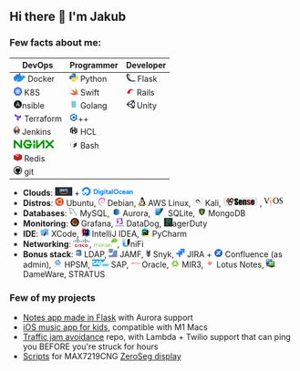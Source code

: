 ## Hi there 👋 I'm Jakub

### Few facts about me:

| DevOps                                             | Programmer                                | Developer                              |
| ---                                                |---                                        | ---                                    |
| ![Docker](assets/icons/docker.png) Docker          | ![Python](assets/icons/python.png) Python | ![Flask](assets/icons/flask.png) Flask |
| ![K8S](assets/icons/kubernetes.png) K8S            | ![Swift](assets/icons/swift.png) Swift    | ![Rails](assets/icons/rails.png) Rails |
| ![Ansible](assets/icons/ansible.png)nsible         | ![Golang](assets/icons/golang.png) Golang | ![Unity](assets/icons/unity.png) Unity |
| ![Terraform](assets/icons/terraform.png) Terraform | ![C++](assets/icons/c++.png)++            |                                        |
| ![Jenkins](assets/icons/jenkins.png) Jenkins       | ![HCL](assets/icons/hcl.png) HCL          |                                        |
| ![nginx](assets/icons/nginx.png)                   | ![Bash](assets/icons/bash.png) Bash       |                                        |
| ![Redis](assets/icons/redis.png) Redis             |                                           |                                        |
| ![git](assets/icons/git.png) git                   |                                           |                                        |

* **Clouds**: ![AWS](assets/icons/aws.png) + ![Digital Ocean](assets/icons/digitalocean.png)
* **Distros**: ![Ubuntu](assets/icons/ubuntu.png) Ubuntu, ![Debian](assets/icons/debian.png) Debian, ![AWS Linux](assets/icons/awslinux.png) AWS Linux, ![Kali](assets/icons/kali.png) Kali, ![pfSense](assets/icons/pfsense.png) , ![VyOS](assets/icons/vyos.png)
* **Databases**: ![MySQL](assets/icons/mysql.png) MySQL, ![Aurora](assets/icons/aurora.png) Aurora, ![SQLite](assets/icons/sqlite.png) SQLite, ![MongoDB](assets/icons/mongodb.png) MongoDB
* **Monitoring**: ![Grafana](assets/icons/grafana.png) Grafana, ![DataDog](assets/icons/datadog.png) DataDog, ![PagerDuty](assets/icons/pagerduty.png)agerDuty
* **IDE**: ![XCode](assets/icons/xcode.png) XCode, ![Intellij IDEA](assets/icons/intellijidea.png) IntelliJ IDEA, ![Intellij PyCharm](assets/icons/intellijpycharm.png) PyCharm
* **Networking**: ![CISCO](assets/icons/cisco.png), ![Meraki](assets/icons/meraki.png), ![UniFi](assets/icons/unifi.png)niFi
* **Bonus stack**: ![LDAP](assets/icons/ldap.png) LDAP, ![JAMF](assets/icons/jamf.png) JAMF, ![Snyk](assets/icons/snyk.png) Snyk, ![JIRA](assets/icons/jira.png) JIRA + ![Confluence](assets/icons/confluence.png) Confluence (as admin), ![HPSM](assets/icons/hpsm.png) HPSM, ![SAP](assets/icons/sap.png) SAP, ![Oracle](assets/icons/oracle.png) Oracle, ![MIR3](assets/icons/mir3.png) MIR3, ![Lotus Notes](assets/icons/lotusnotes.png) Lotus Notes, ![DameWare](assets/icons/dameware.png) DameWare, STRATUS

### Few of my projects
* [Notes app made in Flask](https://github.com/JakubBialoskorski/notty) with Aurora support
* [iOS music app for kids](https://apps.apple.com/app/id1544977962#?platform=iphone),  compatible with M1 Macs
* [Traffic jam avoidance](https://github.com/JakubBialoskorski/traffic.git) repo, with Lambda + Twilio support that can ping you BEFORE you're struck for hours
* [Scripts](https://github.com/JakubBialoskorski/ZeroSeg) for MAX7219CNG [ZeroSeg display](https://github.com/AverageMaker/ZeroSeg)